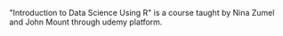 "Introduction to Data Science Using R" is a course taught by Nina Zumel and John Mount through udemy platform.
